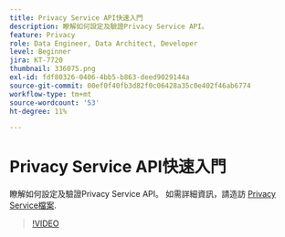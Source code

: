 ```yaml
---
title: Privacy Service API快速入門
description: 瞭解如何設定及驗證Privacy Service API。
feature: Privacy
role: Data Engineer, Data Architect, Developer
level: Beginner
jira: KT-7720
thumbnail: 336075.png
exl-id: fdf80326-0406-4bb5-b863-deed9029144a
source-git-commit: 00ef0f40fb3d82f0c06428a35c0e402f46ab6774
workflow-type: tm+mt
source-wordcount: '53'
ht-degree: 11%

---
```


# Privacy Service API快速入門

瞭解如何設定及驗證Privacy Service API。 如需詳細資訊，請造訪 [Privacy Service檔案](https://experienceleague.adobe.com/docs/experience-platform/privacy/home.html?lang=zh-Hant).

>[!VIDEO](https://video.tv.adobe.com/v/336075?learn=on)
